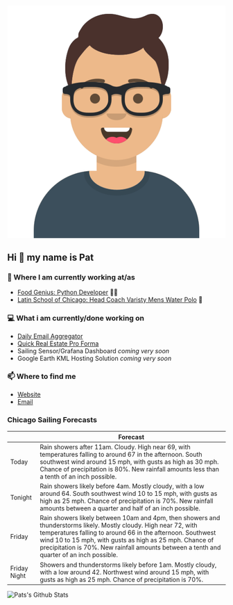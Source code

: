 [![Social banner for p-j-falconer](https://raw.githubusercontent.com/P-J-FALCONER/P-J-FALCONER/master/assets/avataaars.svg)](https://patfalconer.com/)
## Hi :wave: my name is Pat

### 💼 Where I am currently working at/as
- [Food Genius: Python Developer](https://getfoodgenius.com/) 🍔🐍
- [Latin School of Chicago: Head Coach Varisty Mens Water Polo](https://www.latinschool.org/) 🤽


### 💻 What i am currently/done working on
 - [Daily Email Aggregator](https://github.com/P-J-FALCONER/dott_daily_mail)
 - [Quick Real Estate Pro Forma](https://github.com/P-J-FALCONER/henry)
 - Sailing Sensor/Grafana Dashboard *coming very soon*
 - Google Earth KML Hosting Solution *coming very soon*

### 📫 Where to find me
 - [Website](https://patfalconer.com/)
 - [Email](mailto:patrick.j.falconer@gmail.com)


### Chicago Sailing Forecasts
|   | Forecast  |
|---|---|
| Today | Rain showers after 11am. Cloudy. High near 69, with temperatures falling to around 67 in the afternoon. South southwest wind around 15 mph, with gusts as high as 30 mph. Chance of precipitation is 80%. New rainfall amounts less than a tenth of an inch possible. |
| Tonight | Rain showers likely before 4am. Mostly cloudy, with a low around 64. South southwest wind 10 to 15 mph, with gusts as high as 25 mph. Chance of precipitation is 70%. New rainfall amounts between a quarter and half of an inch possible. |
| Friday | Rain showers likely between 10am and 4pm, then showers and thunderstorms likely. Mostly cloudy. High near 72, with temperatures falling to around 66 in the afternoon. Southwest wind 10 to 15 mph, with gusts as high as 25 mph. Chance of precipitation is 70%. New rainfall amounts between a tenth and quarter of an inch possible. |
| Friday Night | Showers and thunderstorms likely before 1am. Mostly cloudy, with a low around 42. Northwest wind around 15 mph, with gusts as high as 25 mph. Chance of precipitation is 70%. |

![Pats's Github Stats](https://github-readme-stats.vercel.app/api?username=p-j-falconer&show_icons=true&theme=radical)
